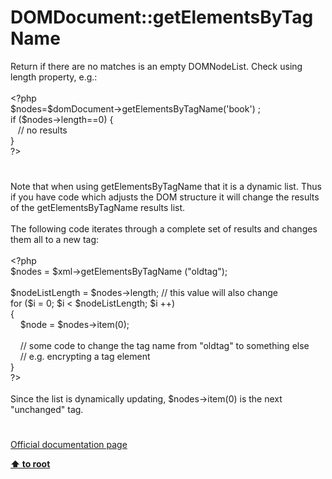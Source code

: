 # DOMDocument::getElementsByTagName




<div class="phpcode"><span class="html">
Return if there are no matches is an empty DOMNodeList. Check using length property, e.g.:
<br>
<br><span class="default">&lt;?php
<br>$nodes</span><span class="keyword">=</span><span class="default">$domDocument</span><span class="keyword">-&gt;</span><span class="default">getElementsByTagName</span><span class="keyword">(</span><span class="string">&apos;book&apos;</span><span class="keyword">) ; 
<br>if (</span><span class="default">$nodes</span><span class="keyword">-&gt;</span><span class="default">length</span><span class="keyword">==</span><span class="default">0</span><span class="keyword">) {
<br>&#xA0;&#xA0; </span><span class="comment">// no results
<br></span><span class="keyword">}
<br></span><span class="default">?&gt;</span>
</span>
</div>
  

#


<div class="phpcode"><span class="html">
Note that when using getElementsByTagName that it is a dynamic list. Thus if you have code which adjusts the DOM structure it will change the results of the getElementsByTagName results list.<br><br>The following code iterates through a complete set of results and changes them all to a new tag:<br><br><span class="default">&lt;?php<br> $nodes </span><span class="keyword">= </span><span class="default">$xml</span><span class="keyword">-&gt;</span><span class="default">getElementsByTagName </span><span class="keyword">(</span><span class="string">&quot;oldtag&quot;</span><span class="keyword">);<br><br> </span><span class="default">$nodeListLength </span><span class="keyword">= </span><span class="default">$nodes</span><span class="keyword">-&gt;</span><span class="default">length</span><span class="keyword">; </span><span class="comment">// this value will also change<br> </span><span class="keyword">for (</span><span class="default">$i </span><span class="keyword">= </span><span class="default">0</span><span class="keyword">; </span><span class="default">$i </span><span class="keyword">&lt; </span><span class="default">$nodeListLength</span><span class="keyword">; </span><span class="default">$i </span><span class="keyword">++)<br> {<br>&#xA0; &#xA0; </span><span class="default">$node </span><span class="keyword">= </span><span class="default">$nodes</span><span class="keyword">-&gt;</span><span class="default">item</span><span class="keyword">(</span><span class="default">0</span><span class="keyword">);<br><br>&#xA0; &#xA0; </span><span class="comment">// some code to change the tag name from &quot;oldtag&quot; to something else<br>&#xA0; &#xA0; // e.g. encrypting a tag element<br> </span><span class="keyword">}<br></span><span class="default">?&gt;<br></span><br>Since the list is dynamically updating, $nodes-&gt;item(0) is the next &quot;unchanged&quot; tag.</span>
</div>
  

#

[Official documentation page](https://www.php.net/manual/en/domdocument.getelementsbytagname.php)

**[⬆ to root](/)**